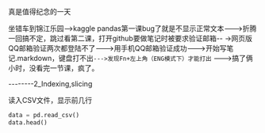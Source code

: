 真是值得纪念的一天

坐错车到锦江乐园-->kaggle pandas第一课bug了就是不显示正常文本--->折腾一回搞不定，跳过看第二课，打开github要做笔记时被要求验证邮箱--
->网页版QQ邮箱验证两次都登陆不了--->用手机QQ邮箱验证成功--->开始写笔记.markdown，键盘打不出`--->发现Fn+左上角（ENG模式下）才能打出`
--->搞了俩小时，没看完一节课，疯了。

--------2_Indexing,slicing

读入CSV文件，显示前几行

``` python
data = pd.read_csv()
data.head()
```
